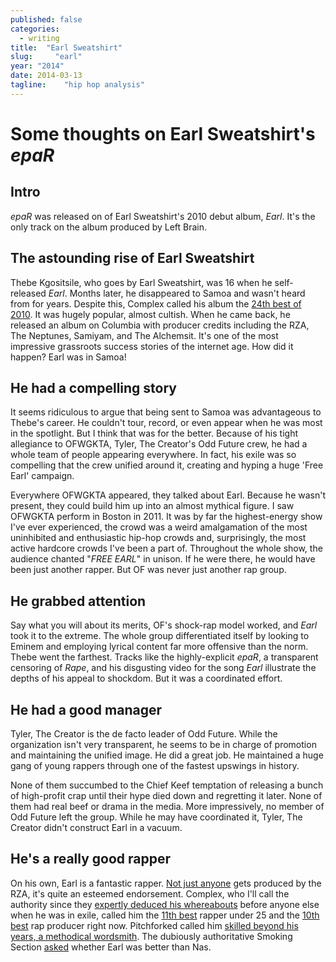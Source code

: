 ```yaml
---
published: false
categories:
  - writing
title:  "Earl Sweatshirt"
slug:     "earl"
year: "2014"
date: 2014-03-13
tagline:    "hip hop analysis"
---
```



# Some thoughts on Earl Sweatshirt's *epaR*

## Intro

*epaR* was released on of Earl Sweatshirt's 2010 debut album, *Earl*. It's the only track on the album produced by Left Brain.

## The astounding rise of Earl Sweatshirt

Thebe Kgositsile, who goes by Earl Sweatshirt, was 16 when he self-released *Earl*. Months later, he disappeared to Samoa and wasn't heard from for years. Despite this, Complex called his album the [24th best of 2010](http://www.complex.com/music/2010/12/the-25-best-albums-of-2010/earl-sweatshirt-earl). It was hugely popular, almost cultish. When he came back, he released an album on Columbia with producer credits including the RZA, The Neptunes, Samiyam, and The Alchemsit. It's one of the most impressive grassroots success stories of the internet age. How did it happen? Earl was in Samoa!

## He had a compelling story

It seems ridiculous to argue that being sent to Samoa was advantageous to Thebe's career. He couldn't tour, record, or even appear when he was most in the spotlight. But I think that was for the better. Because of his tight allegiance to OFWGKTA, Tyler, The Creator's Odd Future crew, he had a whole team of people appearing everywhere. In fact, his exile was so compelling that the crew unified around it, creating and hyping a huge 'Free Earl' campaign.

Everywhere OFWGKTA appeared, they talked about Earl. Because he wasn't present, they could build him up into an almost mythical figure. I saw OFWGKTA perform in Boston in 2011. It was by far the highest-energy show I've ever experienced, the crowd was a weird amalgamation of the most uninhibited and enthusiastic hip-hop crowds and, surprisingly, the most active hardcore crowds I've  been a part of. Throughout the whole show, the audience chanted "*FREE EARL*" in unison. If he were there, he would have been just another rapper. But OF was never just another rap group.

## He grabbed attention

Say what you will about its merits, OF's shock-rap model worked, and *Earl* took it to the extreme. The whole group differentiated itself by looking to Eminem and employing lyrical content far more offensive than the norm. Thebe went the farthest. Tracks like the highly-explicit *epaR*, a transparent censoring of *Rape*, and his disgusting video for the song *Earl* illustrate the depths of his appeal to shockdom. But it was a coordinated effort.

## He had a good manager

Tyler, The Creator is the de facto leader of Odd Future. While the organization isn't very transparent, he seems to be in charge of promotion and maintaining the unified image. He did a great job. He maintained a huge gang of young rappers through one of the fastest upswings in history.

None of them succumbed to the Chief Keef temptation of releasing a bunch of high-profit crap until their hype died down and regretting it later. None of them had real beef or drama in the media. More impressively, no member of Odd Future left the group. While he may have coordinated it, Tyler, The Creator didn't construct Earl in a vacuum.

## He's a really good rapper

On his own, Earl is a fantastic rapper. [Not just anyone](http://en.wikipedia.org/wiki/Rza_production_discography) gets produced by the RZA, it's quite an esteemed endorsement. Complex, who I'll call the authority since they [expertly deduced his whereabouts](http://www.complex.com/music/2011/04/complex-exclusive-we-found-earl-sweatshirt) before anyone else when he was in exile, called him the [11th best](http://www.complex.com/music/2012/06/the-25-best-rappers-25-and-under/earl-sweatshirt) rapper under 25 and the [10th best](http://www.complex.com/music/2013/09/best-rap-producers/earl-sweatshirt) rap producer right now. Pitchforked called him [skilled beyond his years, a methodical wordsmith](http://pitchfork.com/reviews/albums/18380-earl-sweatshirt-doris/). The dubiously authoritative Smoking Section [asked](http://smokingsection.uproxx.com/TSS/2011/03/is-a-guy-named-earl-sweatshirt-better-than-nas) whether Earl was better than Nas.
